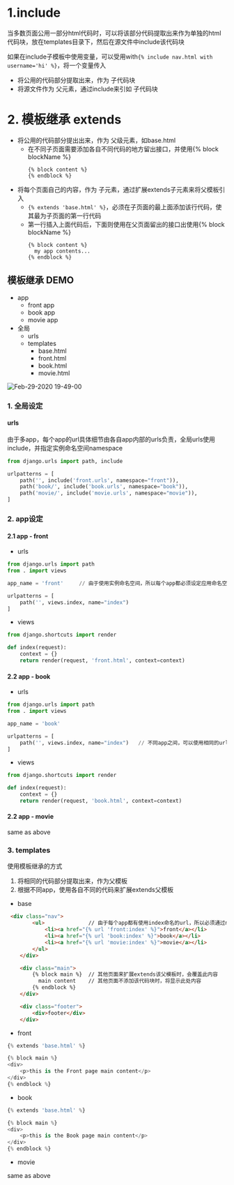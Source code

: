 # 1.include

当多数页面公用一部分html代码时，可以将该部分代码提取出来作为单独的html代码块，放在templates目录下，然后在源文件中include该代码块

如果在include子模板中使用变量，可以受用with`{% include nav.html with username='hi' %}`，将一个变量传入

- 将公用的代码部分提取出来，作为 子代码块
- 将源文件作为 父元素，通过include来引如 子代码块

# 2. 模板继承 extends

- 将公用的代码部分提出出来，作为 父级元素，如base.html
  - 在不同子页面需要添加各自不同代码的地方留出接口，并使用{% block blockName %}
    ```
    {% block content %}
    {% endblock %}
    ```
- 将每个页面自己的内容，作为 子元素，通过扩展extends子元素来将父模板引入
  - `{% extends 'base.html' %}`，必须在子页面的最上面添加该行代码，使其最为子页面的第一行代码
  - 第一行插入上面代码后，下面则使用在父页面留出的接口出使用{% block blockName %}
    ```
    {% block content %}
      my app contents...
    {% endblock %}
    ```

## 模板继承 DEMO
- app
  - front app
  - book app
  - movie app
- 全局
  - urls
  - templates
    - base.html
    - front.html
    - book.html
    - movie.html

![Feb-29-2020 19-49-00](https://user-images.githubusercontent.com/26485327/75606898-91248600-5b2c-11ea-98a9-444f292bf810.gif)


### 1. 全局设定

#### urls
由于多app，每个app的url具体细节由各自app内部的urls负责，全局urls使用include，并指定实例命名空间namespace
```python
from django.urls import path, include

urlpatterns = [
    path('', include('front.urls', namespace="front")),
    path('book/', include('book.urls', namespace="book")),
    path('movie/', include('movie.urls', namespace="movie")),
]
```

### 2. app设定

#### 2.1 app - front
- urls
```python
from django.urls import path
from . import views

app_name = 'front'     // 由于使用实例命名空间，所以每个app都必须设定应用命名空间

urlpatterns = [
    path('', views.index, name="index")
]
```

- views
```python
from django.shortcuts import render

def index(request):
    context = {}
    return render(request, 'front.html', context=context)

```
#### 2.2 app - book
- urls
```python
from django.urls import path
from . import views

app_name = 'book'

urlpatterns = [
    path('', views.index, name="index")   // 不同app之间，可以使用相同的url名称
]
```

- views
```python
from django.shortcuts import render

def index(request):
    context = {}
    return render(request, 'book.html', context=context)

```
#### 2.2 app - movie

same as above

### 3. templates

使用模板继承的方式
1. 将相同的代码部分提取出来，作为父模板
3. 根据不同app，使用各自不同的代码来扩展extends父模板

- base
```html
 <div class="nav">
        <ul>              // 由于每个app都有使用index命名的url，所以必须通过namaespace进行区分
            <li><a href="{% url 'front:index' %}">front</a></li>
            <li><a href="{% url 'book:index' %}">book</a></li>
            <li><a href="{% url 'movie:index' %}">movie</a></li>
        </ul>
    </div>

    <div class="main">
        {% block main %}  // 其他页面来扩展extends该父模板时，会覆盖此内容
          main content    // 其他页面不添加该代码块时，将显示此处内容
        {% endblock %}
    </div>

    <div class="footer">
        <div>footer</div>
    </div>
```

- front
```python
{% extends 'base.html' %}

{% block main %}
<div>
    <p>this is the Front page main content</p>
</div>
{% endblock %}
```

- book
```python
{% extends 'base.html' %}

{% block main %}
<div>
    <p>this is the Book page main content</p>
</div>
{% endblock %}
```

- movie

same as above





